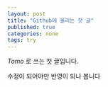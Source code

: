 ```yaml
---
layout: post
title: "Github에 올리는 첫 글"
published: true
categories: none
tags: try
---
```


*Tomo* 로 쓰는 첫 글입니다.

수정이 되어야만 반영이 되나 봅니다

